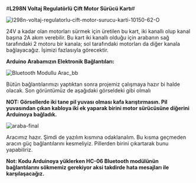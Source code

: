 #**L298N Voltaj Regulatörlü Çift Motor Sürücü Kartı**#


![l298n-voltaj-regulatorlu-cift-motor-surucu-karti-10150-62-O](https://github.com/user-attachments/assets/3fbb4c4a-7b2c-4bcf-95f5-7af068429ede)

24V a kadar olan motorları sürmek için üretilen bu kart, iki kanallı olup kanal başına 2A akım verebilir. Bu kart iki kanallı olduğu için arabanın sağ tarafındaki 2 motoru bir kanala; sol tarafındaki motorları da diğer kanala bağlayacağız. İşimizi fazlasıyla görecektir.

**Arduino Arabamızın Elektronik Bağlantıları:**


![Bluetooth Modullu Arac_bb](https://github.com/user-attachments/assets/c40e70a6-b6c9-4682-a378-2aa68cad705c)

Bütün bağlantılarımızı yaptıktan sonra projemiz çalışmaya hazır bi halde olacak. Son görüntümüz de aşağıdaki görseldeki gibi olmalı

**NOT: Görsellerde iki tane pil yuvası olması kafa karıştırmasın. Pil yuvasından çıkan kabloya iki ek yaparak birini motor sürücüsüne diğerini Arduinoya bağladık.**

![araba-final](https://github.com/user-attachments/assets/4e770fdf-11a9-4fc3-8d61-982bcb224e8a)

Aracımız hazır. Şimdi de yazılım kısmına odaklanalım. Bu kısma geçmeden aracın güç bağlantılarını kesmeliyiz. Pillerden birini çıkartarak bunu yapabiliriz.

**Not: Kodu Arduinoya yüklerken HC-06 Bluetooth modülünün bağlantılarını sökmemiz gerekiyor aksi takdirde hata mesajları ile karşılaşacağız.**

